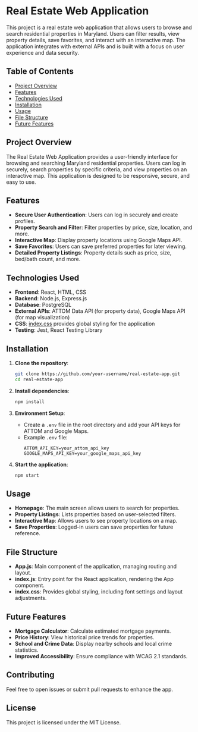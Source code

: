 # Real Estate Web Application

This project is a real estate web application that allows users to browse and search residential properties in Maryland. Users can filter results, view property details, save favorites, and interact with an interactive map. The application integrates with external APIs and is built with a focus on user experience and data security.

## Table of Contents

- [Project Overview](#project-overview)
- [Features](#features)
- [Technologies Used](#technologies-used)
- [Installation](#installation)
- [Usage](#usage)
- [File Structure](#file-structure)
- [Future Features](#future-features)

## Project Overview

The Real Estate Web Application provides a user-friendly interface for browsing and searching Maryland residential properties. Users can log in securely, search properties by specific criteria, and view properties on an interactive map. This application is designed to be responsive, secure, and easy to use.

## Features

- **Secure User Authentication**: Users can log in securely and create profiles.
- **Property Search and Filter**: Filter properties by price, size, location, and more.
- **Interactive Map**: Display property locations using Google Maps API.
- **Save Favorites**: Users can save preferred properties for later viewing.
- **Detailed Property Listings**: Property details such as price, size, bed/bath count, and more.

## Technologies Used

- **Frontend**: React, HTML, CSS
- **Backend**: Node.js, Express.js
- **Database**: PostgreSQL
- **External APIs**: ATTOM Data API (for property data), Google Maps API (for map visualization)
- **CSS**: [index.css](./index.css) provides global styling for the application
- **Testing**: Jest, React Testing Library

## Installation

1. **Clone the repository**:
    ```bash
    git clone https://github.com/your-username/real-estate-app.git
    cd real-estate-app
    ```

2. **Install dependencies**:
    ```bash
    npm install
    ```

3. **Environment Setup**:
   - Create a `.env` file in the root directory and add your API keys for ATTOM and Google Maps.
   - Example `.env` file:
     ```plaintext
     ATTOM_API_KEY=your_attom_api_key
     GOOGLE_MAPS_API_KEY=your_google_maps_api_key
     ```

4. **Start the application**:
    ```bash
    npm start
    ```

## Usage

- **Homepage**: The main screen allows users to search for properties.
- **Property Listings**: Lists properties based on user-selected filters.
- **Interactive Map**: Allows users to see property locations on a map.
- **Save Properties**: Logged-in users can save properties for future reference.

## File Structure

- **App.js**: Main component of the application, managing routing and layout.
- **index.js**: Entry point for the React application, rendering the App component.
- **index.css**: Provides global styling, including font settings and layout adjustments.

## Future Features

- **Mortgage Calculator**: Calculate estimated mortgage payments.
- **Price History**: View historical price trends for properties.
- **School and Crime Data**: Display nearby schools and local crime statistics.
- **Improved Accessibility**: Ensure compliance with WCAG 2.1 standards.

## Contributing

Feel free to open issues or submit pull requests to enhance the app.

## License

This project is licensed under the MIT License.
